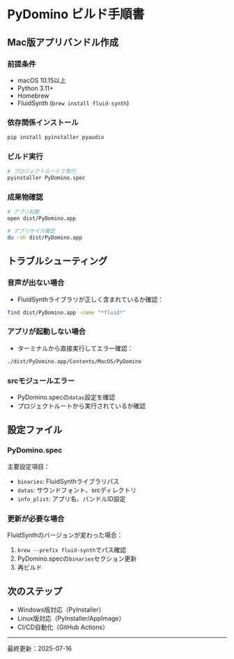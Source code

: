 # PyDomino ビルド手順書

## Mac版アプリバンドル作成

### 前提条件
- macOS 10.15以上
- Python 3.11+
- Homebrew
- FluidSynth (`brew install fluid-synth`)

### 依存関係インストール
```bash
pip install pyinstaller pyaudio
```

### ビルド実行
```bash
# プロジェクトルートで実行
pyinstaller PyDomino.spec
```

### 成果物確認
```bash
# アプリ起動
open dist/PyDomino.app

# アプリサイズ確認
du -sh dist/PyDomino.app
```

## トラブルシューティング

### 音声が出ない場合
- FluidSynthライブラリが正しく含まれているか確認：
```bash
find dist/PyDomino.app -name "*fluid*"
```

### アプリが起動しない場合
- ターミナルから直接実行してエラー確認：
```bash
./dist/PyDomino.app/Contents/MacOS/PyDomino
```

### srcモジュールエラー
- PyDomino.specの`datas`設定を確認
- プロジェクトルートから実行されているか確認

## 設定ファイル

### PyDomino.spec
主要設定項目：
- `binaries`: FluidSynthライブラリパス
- `datas`: サウンドフォント、srcディレクトリ
- `info_plist`: アプリ名、バンドルID設定

### 更新が必要な場合
FluidSynthのバージョンが変わった場合：
1. `brew --prefix fluid-synth`でパス確認
2. PyDomino.specの`binaries`セクション更新
3. 再ビルド

## 次のステップ
- Windows版対応（PyInstaller）
- Linux版対応（PyInstaller/AppImage）
- CI/CD自動化（GitHub Actions）

---
最終更新：2025-07-16